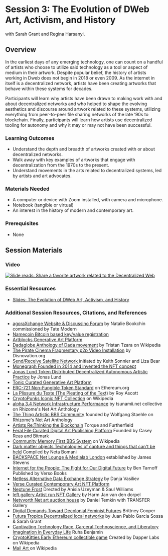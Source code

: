 # Session 3: The Evolution of DWeb Art, Activism, and History

with Sarah Grant and Regina Harsanyi.

## Overview

In the earliest days of any emerging technology, one can count on a handful of artists who choose to utilize said technology as a tool or aspect of medium in their artwork. Despite popular belief, the history of artists working in Dweb does not begin in 2018 or even 2009. As the internet in itself is a decentralized network, artists have been creating artworks that behave within these systems for decades.

Participants will learn why artists have been drawn to making work with and about decentralized networks and who helped to shape the evolving aesthetics and discourse around artwork related to these systems, utilizing everything from peer-to-peer file sharing networks of the late ‘90s to blockchain. Finally, participants will learn how artists use decentralized tooling for autonomy and why it may or may not have been successful.

### Learning Outcomes

* Understand the depth and breadth of artworks created with or about decentralized networks.
* Walk away with key examples of artworks that engage with decentralization from the 1970s to the present.
* Understand movements in the arts related to decentralized systems, led by artists and art advocates.

### Materials Needed

* A computer or device with Zoom installed, with camera and microphone.
* Notebook (tangible or virtual)
* An interest in the history of modern and contemporary art.

### Prerequisites

* None

## Session Materials

### Video

[![Slide reads: Share a favorite artwork related to the Decentralized Web](https://img.youtube.com/vi/uTcEozKGwTg/0.jpg)](https://www.youtube.com/watch?v=uTcEozKGwTg)

### Essential Resources

* [Slides: The Evolution of DWeb Art, Activism, and History](https://www.canva.com/design/DAF_sFvvHdc/KramauH4H3XCHS7NZIdLWA/view)

### Additional Session Resources, Citations, and References

- [agoraXchange Website & Discussino Forum](https://www.tate.org.uk/research/reshaping-the-collectible/net-art-commissions-artwork-texts/agoraxchange-2004-natalie-bookchin-jacqueline-stevens) by Natalie Bookchin commissioned by Tate Modern
- [Namecoin Bitcoin based key/value registration](https://www.namecoin.org/)
- [Artblocks Generative Art Platform](https://www.artblocks.io/)
- [Dadaglobe Anthology of Dada movement](https://en.wikipedia.org/wiki/Dadaglobe) by Tristan Tzara on Wikipedia
- [The Pirate Cinema Fragmentary p2p Video Installation](https://disnovation.org/thepiratecinema/) by Disnovation.org
- [Send/Receive Satellite Network ](https://vimeo.com/180954747) initiated by Keith Sonnier and Liza Bear
- [Monegraph Founded in 2014 and invented the NFT concept](https://www.monegraph.com/)
- [Jonas Lund Token Distributed Decentralized Autonomous Artistic Practice](https://jlt.ltd/) by Jonas Lund
- [Tonic Curated Generative Art Platform](https://tonic.xyz/)
- [ERC-721 Non-Fungible Token Standard](https://ethereum.org/en/developers/docs/standards/tokens/erc-721/) on Ethereum.org
- [La Plissure du Texte (The Pleating of the Text)](https://artelectronicmedia.com/en/artwork/la-plissure-du-texte/) by Roy Ascott
- [CryptoPunks Iconic NFT Collection](https://en.wikipedia.org/wiki/CryptoPunks) on Wikipedia
- [alpha 3.4 Network Infrastructure Performance](https://anthology.rhizome.org/alpha-3-4) by tsunamii.net collective on Rhizome's Net Art Anthology
- [The Thing Artistic BBS Community](https://anthology.rhizome.org/the-thing) founded by Wolfgang Staehle on Rhizome's Net Art Anthology
- [Artists Re:Thinking the Blockchain](https://www.furtherfield.org/artists-rethinking-blockchain/) Torque and Furtherfield
- [Feral File Curated Digital Art Publishing Platform](https://feralfile.com/) Founded by Casey Reas and Bitmark
- [Community Memory First BBS System](https://en.wikipedia.org/wiki/Community_Memory) on Wikipedia
- [Dark matter objects Technologies of capture and things that can't be held](https://netabomani.com/darkmatter/) Compiled by Neta Bomani
- [BACKSPACE Net Lounge & Medialab London](https://bak.spc.org/) established by James Stevens
- [Internet for the People: The Fight for Our Digital Future](https://www.versobooks.com/products/2674-internet-for-the-people) by Ben Tarnoff Published by Verso Books
- [Netless Alternative Data Exchange Strategy](https://k0a1a.net/netless/) by Danja Vasiliev
- [Verse Curated Contemporary Art NFT Platform](https://verse.works/)
- [Neptune Frost](https://www.youtube.com/watch?si=BuMUzcnXbeJV9tBr&v=lgdnmo4nk9g&feature=youtu.be) Drected by Anisia Uzeyman & Saul Williams
- [left.gallery Artist run NFT Gallery](https://left.gallery/) by Harm Jan van den dorpel
- [Netvvorth Net art auction house](http://netvvorth.com/Catalog) by Daniel Temkin with TRANSFER Gallery
- [Digital Demands Toward Decolonial Feminist Futures](https://onlinelibrary.wiley.com/doi/10.1002/9781119522690.ch23) Brittney Cooper
- [Futura Tropica Decentralized local networks](https://futura-tropica.network/) by Juan Pablo Garcia Sossa & Sarah Grant
- [Captivating Technology Race, Carceral Technoscience, and Liberatory Imagination in Everyday Life](https://www.dukeupress.edu/captivating-technology) Ruha Benjamin
- [CryptoKitties Early Ethereum collectible game](https://en.wikipedia.org/wiki/CryptoKitties) Created by Dapper Labs on Wikipedia
- [Mail Art ](https://en.wikipedia.org/wiki/Mail_art) on Wikipedia

